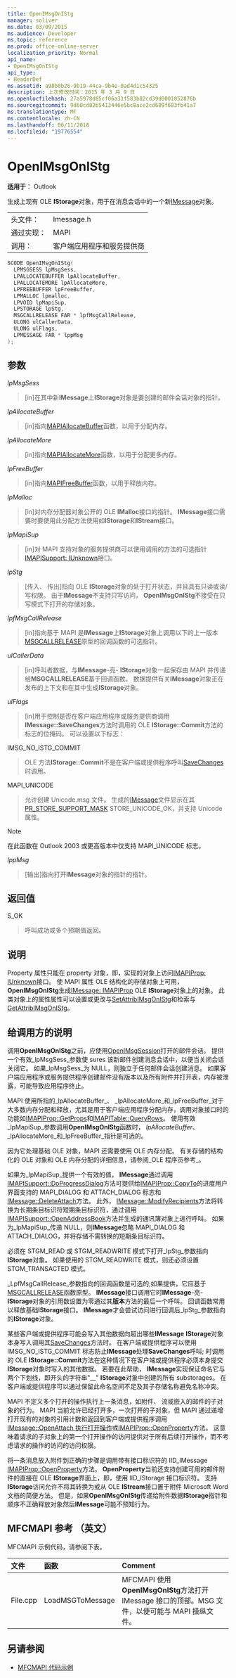 ```yaml
---
title: OpenIMsgOnIStg
manager: soliver
ms.date: 03/09/2015
ms.audience: Developer
ms.topic: reference
ms.prod: office-online-server
localization_priority: Normal
api_name:
- OpenIMsgOnIStg
api_type:
- HeaderDef
ms.assetid: a98b0b26-9b19-44ca-9b4e-0ad4d1c54325
description: 上次修改时间：2015 年 3 月 9 日
ms.openlocfilehash: 27a5978d85cf06a31f583b82cd39d0001852876b
ms.sourcegitcommit: 9d60cd82b5413446e5bc8ace2cd689f683fb41a7
ms.translationtype: MT
ms.contentlocale: zh-CN
ms.lasthandoff: 06/11/2018
ms.locfileid: "19776554"
---
```

# <a name="openimsgonistg"></a>OpenIMsgOnIStg

**适用于**： Outlook 
  
生成上现有 OLE **IStorage**对象，用于在消息会话中的一个新[IMessage](imessageimapiprop.md)对象。 
  
|||
|:-----|:-----|
|头文件：  <br/> |Imessage.h  <br/> |
|通过实现：  <br/> |MAPI  <br/> |
|调用：  <br/> |客户端应用程序和服务提供商  <br/> |
   
```cpp
SCODE OpenIMsgOnIStg(
  LPMSGSESS lpMsgSess,
  LPALLOCATEBUFFER lpAllocateBuffer,
  LPALLOCATEMORE lpAllocateMore,
  LPFREEBUFFER lpFreeBuffer,
  LPMALLOC lpmalloc,
  LPVOID lpMapiSup,
  LPSTORAGE lpStg,
  MSGCALLRELEASE FAR * lpfMsgCallRelease,
  ULONG ulCallerData,
  ULONG ulFlags,
  LPMESSAGE FAR * lppMsg
);
```

## <a name="parameters"></a>参数

_lpMsgSess_
  
> [in]在其中新**IMessage**上**IStorage**对象是要创建的邮件会话对象的指针。 
    
_lpAllocateBuffer_
  
> [in]指向[MAPIAllocateBuffer](mapiallocatebuffer.md)函数，以用于分配内存。 
    
_lpAllocateMore_
  
> [in]指向[MAPIAllocateMore](mapiallocatemore.md)函数，以用于分配更多内存。 
    
_lpFreeBuffer_
  
> [in]指向[MAPIFreeBuffer](mapifreebuffer.md)函数，以用于释放内存。 
    
_lpMalloc_
  
> [in]对内存分配器对象公开的 OLE **IMalloc**接口的指针。 **IMessage**接口需要时要使用此分配方法使用如**IStorage**和**IStream**接口。 
    
_lpMapiSup_
  
> [in]对 MAPI 支持对象的服务提供商可以使用调用的方法的可选指针[IMAPISupport: IUnknown](imapisupportiunknown.md)接口。 
    
_lpStg_
  
> [传入、 传出]指向 OLE **IStorage**对象的处于打开状态，并且具有只读或读/写权限。 由于**IMessage**不支持只写访问， **OpenIMsgOnIStg**不接受在只写模式下打开的存储对象。 
    
_lpfMsgCallRelease_
  
> [in]指向基于 MAPI 是**IMessage**上**IStorage**对象上调用以下的上一版本[MSGCALLRELEASE](msgcallrelease.md)原型的回调函数的可选指针。 
    
_ulCallerData_
  
> [in]呼叫者数据，与**IMessage**-亮- **IStorage**对象一起保存由 MAPI 并传递给**MSGCALLRELEASE**基于回调函数。 数据提供有关**IMessage**对象正在发布的上下文和在其中生成**IStorage**对象。 
    
_ulFlags_
  
> [in]用于控制是否在客户端应用程序或服务提供商调用**IMessage::SaveChanges**方法时调用的 OLE **IStorage::Commit**方法的标志的位掩码。 可以设置以下标志： 
    
IMSG_NO_ISTG_COMMIT 
  
> OLE 方法**IStorage::Commit**不是在客户端或提供程序呼叫[SaveChanges](imapiprop-savechanges.md)时调用。 
    
MAPI_UNICODE
  
> 允许创建 Unicode.msg 文件。 生成的[IMessage](imessageimapiprop.md)文件显示在其[PR_STORE_SUPPORT_MASK](pidtagstoresupportmask-canonical-property.md) STORE_UNICODE_OK，并支持 Unicode 属性。 
    
  > [!NOTE]
  > 在此函数在 Outlook 2003 或更高版本中仅支持 MAPI_UNICODE 标志。 
  
_lppMsg_
  
> [输出]指向打开**IMessage**对象的指针的指针。 
    
## <a name="return-value"></a>返回值

S_OK 
  
> 呼叫成功或多个预期值返回。
    
## <a name="remarks"></a>说明

Property 属性只能在 property 对象，即，实现的对象上访问[IMAPIProp: IUnknown](imapipropiunknown.md)接口。 使 MAPI 属性 OLE 结构化的存储对象上可用， **OpenIMsgOnIStg**生成[IMessage: IMAPIProp](imessageimapiprop.md) OLE **IStorage**对象上的对象。 此类对象上的属性属性可以设置或更改与[SetAttribIMsgOnIStg](setattribimsgonistg.md)和检索与[GetAttribIMsgOnIStg](getattribimsgonistg.md)。 
  
## <a name="notes-to-callers"></a>给调用方的说明

调用**OpenIMsgOnIStg**之前，应使用[OpenIMsgSession](openimsgsession.md)打开的邮件会话。 提供一个有效_lpMsgSess_参数使 sures 该新邮件创建消息会话中，以便当关闭会话关闭它。 如果_lpMsgSess_为 NULL，则独立于任何邮件会话创建消息。 如果客户端应用程序或服务提供程序创建邮件没有版本以及所有附件并打开表，内存被泄露，可能导致应用程序终止。 
  
MAPI 使用所指的_lpAllocateBuffer_、 _lpAllocateMore_和_lpFreeBuffer_对于大多数内存分配和释放，尤其是用于客户端应用程序分配内存，调用对象接口时的功能如[IMAPIProp::GetProps](imapiprop-getprops.md)和[IMAPITable::QueryRows](imapitable-queryrows.md)。 使用有效_lpMapiSup_参数调用**OpenIMsgOnIStg**函数时， _lpAllocateBuffer_、 _lpAllocateMore_和_lpFreeBuffer_指针是可选的。 
  
因为它处理基础 OLE 对象，MAPI 还需要使用 OLE 内存分配。 有关存储的结构化的 OLE 对象和 OLE 内存分配的详细信息，请参阅_OLE 程序员参考_。 
  
如果为_lpMapiSup_提供一个有效的值， **IMessage**通过调用[IMAPISupport::DoProgressDialog](imapisupport-doprogressdialog.md)方法可提供给[IMAPIProp::CopyTo](imapiprop-copyto.md)的进度用户界面支持的 MAPI_DIALOG 和 ATTACH_DIALOG 标志和[IMessage::DeleteAttach](imessage-deleteattach.md)方法。 此外， [IMessage::ModifyRecipients](imessage-modifyrecipients.md)方法将转换为长期条目标识符短期条目标识符，通过调用[IMAPISupport::OpenAddressBook](imapisupport-openaddressbook.md)方法并生成的通讯簿对象上进行呼叫。 如果为_lpMapiSup_传递 NULL，则**IMessage**忽略 MAPI_DIALOG 和 ATTACH_DIALOG，并将存储不需转换的短期条目标识符。 
  
必须在 STGM_READ 或 STGM_READWRITE 模式下打开_lpStg_参数指向**IStorage**对象。 如果使用的 STGM_READWRITE 模式，则还必须设置 STGM_TRANSACTED 模式。 
  
_LpfMsgCallRelease_参数指向的回调函数是可选的;如果提供，它应基于[MSGCALLRELEASE](msgcallrelease.md)函数原型。 **IMessage**接口调用它时**IMessage**-亮- **IStorage**对象的引用数设置为零通过其**版本**方法的最后一个呼叫。 回调函数常用以释放基础**IStorage**接口。 **IMessage**才会尝试访问进行回调后_lpStg_参数指向的**IStorage**对象。 
  
某些客户端或提供程序可能会写入其他数据向超出哪些**IMessage** **IStorage**对象本身写入调用其[SaveChanges](imapiprop-savechanges.md)方法时。 在客户端或提供程序可以使用 IMSG_NO_ISTG_COMMIT 标志防止**IMessage**处理**SaveChanges**呼叫; 时调用的 OLE **IStorage::Commit**方法在这种情况下在客户端或提供程序必须本身提交**IStorage**对象时写入的其他数据。 若要在此帮助， **IMessage**实现保证命名它与两个下划线，即开头的字符串"__" **IStorage**对象中创建的所有 substorages。 在客户端或提供程序可以通过保留此命名空间不足及其子存储名称避免名称冲突。 
  
MAPI 不定义多个打开的操作执行上一条消息，如附件、 流或嵌入的邮件的子对象的行为。 MAPI 当前允许已经打开多，一次打开的子对象，但 MAPI 通过递增打开现有的对象的引用计数和返回到客户端或提供程序调用[IMessage::OpenAttach 执行打开操作](imessage-openattach.md)或[IMAPIProp::OpenProperty](imapiprop-openproperty.md)方法。 这意味着请求的子对象上的第一个打开操作的访问提供对于所有后续打开操作，而不考虑请求的操作的访问的访问权限。 
  
将一条消息放入附件到正确的步骤是调用带有接口标识符的 IID_IMessage [IMAPIProp::OpenProperty](imapiprop-openproperty.md)方法。 **OpenProperty**当前还支持创建可用的邮件附件的直接在 OLE **IStorage**界面上，即，使用 IID_IStorage 接口标识符。 支持**IStorage**访问允许不将其转换为或从 OLE **IStream**接口置于附件 Microsoft Word 文档的简便方法。 但是，如果**OpenIMsgOnIStg**传递给附件数据**IStorage**指针和顺序不正确释放对象然后**IMessage**可能不预知行为。 
  
## <a name="mfcmapi-reference"></a>MFCMAPI 参考 （英文）

MFCMAPI 示例代码，请参阅下表。
  
|**文件**|**函数**|**Comment**|
|:-----|:-----|:-----|
|File.cpp  <br/> |LoadMSGToMessage  <br/> |MFCMAPI 使用**OpenIMsgOnIStg**方法打开 IMessage 接口的顶部。MSG 文件，以便可能与 MAPI 操纵文件。  <br/> |
   
## <a name="see-also"></a>另请参阅

- [MFCMAPI 代码示例](mfcmapi-as-a-code-sample.md)

